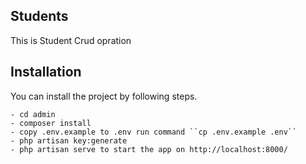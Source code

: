 
## Students

This is Student Crud opration


## Installation 
You can install the project by following steps.

    - cd admin
    - composer install
    - copy .env.example to .env run command ``cp .env.example .env``
    - php artisan key:generate
    - php artisan serve to start the app on http://localhost:8000/

